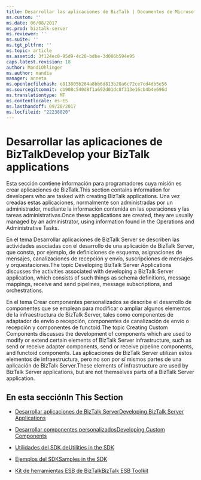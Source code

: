 ```yaml
---
title: Desarrollar las aplicaciones de BizTalk | Documentos de Microsoft
ms.custom: ''
ms.date: 06/08/2017
ms.prod: biztalk-server
ms.reviewer: ''
ms.suite: ''
ms.tgt_pltfrm: ''
ms.topic: article
ms.assetid: 3f124ec8-95d9-4c20-bdbe-3d086b594e95
caps.latest.revision: 18
author: MandiOhlinger
ms.author: mandia
manager: anneta
ms.openlocfilehash: e813805b264a8bb6d813b20a6c72ce7cd4db5e56
ms.sourcegitcommit: cb908c540d8f1a692d01dc8f313e16cb4b4e696d
ms.translationtype: MT
ms.contentlocale: es-ES
ms.lasthandoff: 09/20/2017
ms.locfileid: "22238820"
---
```

# <a name="develop-your-biztalk-applications"></a><span data-ttu-id="5f078-102">Desarrollar las aplicaciones de BizTalk</span><span class="sxs-lookup"><span data-stu-id="5f078-102">Develop your BizTalk applications</span></span>
<span data-ttu-id="5f078-103">Esta sección contiene información para programadores cuya misión es crear aplicaciones de BizTalk.</span><span class="sxs-lookup"><span data-stu-id="5f078-103">This section contains information for developers who are tasked with creating BizTalk applications.</span></span> <span data-ttu-id="5f078-104">Una vez creadas estas aplicaciones, normalmente son administradas por un administrador, mediante la información contenida en las operaciones y las tareas administrativas.</span><span class="sxs-lookup"><span data-stu-id="5f078-104">Once these applications are created, they are usually managed by an administrator, using information found in the Operations and Administrative Tasks.</span></span>  
  
 <span data-ttu-id="5f078-105">En el tema Desarrollar aplicaciones de BizTalk Server se describen las actividades asociadas con el desarrollo de una aplicación de BizTalk Server, que consta, por ejemplo, de definiciones de esquema, asignaciones de mensajes, canalizaciones de recepción y envío, suscripciones de mensajes y orquestaciones.</span><span class="sxs-lookup"><span data-stu-id="5f078-105">The topic Developing BizTalk Server Applications discusses the activities associated with developing a BizTalk Server application, which consists of such things as schema definitions, message mappings, receive and send pipelines, message subscriptions, and orchestrations.</span></span>  
  
 <span data-ttu-id="5f078-106">En el tema Crear componentes personalizados se describe el desarrollo de componentes que se emplean para modificar o ampliar algunos elementos de la infraestructura de BizTalk Server, tales como componentes de adaptador de envío o recepción, componentes de canalización de envío o recepción y componentes de functoid.</span><span class="sxs-lookup"><span data-stu-id="5f078-106">The topic Creating Custom Components discusses the development of components which are used to modify or extend certain elements of BizTalk Server infrastructure, such as send or receive adapter components, send or receive pipeline components, and functoid components.</span></span> <span data-ttu-id="5f078-107">Las aplicaciones de BizTalk Server utilizan estos elementos de infraestructura, pero no son por sí mismos partes de una aplicación de BizTalk Server.</span><span class="sxs-lookup"><span data-stu-id="5f078-107">These elements of infrastructure are used by BizTalk Server applications, but are not themselves parts of a BizTalk Server application.</span></span>  
  
## <a name="in-this-section"></a><span data-ttu-id="5f078-108">En esta sección</span><span class="sxs-lookup"><span data-stu-id="5f078-108">In This Section</span></span>  
  
-   [<span data-ttu-id="5f078-109">Desarrollar aplicaciones de BizTalk Server</span><span class="sxs-lookup"><span data-stu-id="5f078-109">Developing BizTalk Server Applications</span></span>](../core/developing-biztalk-server-applications.md)  
  
-   [<span data-ttu-id="5f078-110">Desarrollar componentes personalizados</span><span class="sxs-lookup"><span data-stu-id="5f078-110">Developing Custom Components</span></span>](../core/developing-custom-components.md)  
  
-   [<span data-ttu-id="5f078-111">Utilidades del SDK de</span><span class="sxs-lookup"><span data-stu-id="5f078-111">Utilities in the SDK</span></span>](../core/utilities-in-the-sdk.md)  
  
-   [<span data-ttu-id="5f078-112">Ejemplos del SDK</span><span class="sxs-lookup"><span data-stu-id="5f078-112">Samples in the SDK</span></span>](../core/samples-in-the-sdk.md)  
  
-   [<span data-ttu-id="5f078-113">Kit de herramientas ESB de BizTalk</span><span class="sxs-lookup"><span data-stu-id="5f078-113">BizTalk ESB Toolkit</span></span>](../core/biztalk-esb-toolkit.md)